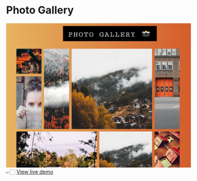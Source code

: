 # Photo Gallery

![Photo gallery](../00-assets/images/projects/markdown/06-photo-gallery.png)
👉🏻 [View live demo](https://vanillajs-only.netlify.app/06-photo-gallery)
